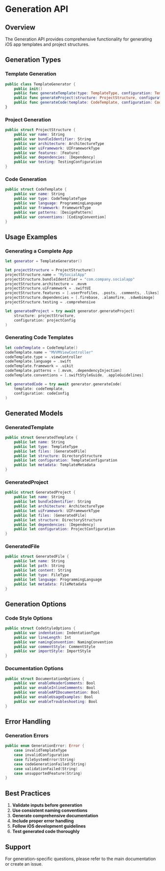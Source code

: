 # Generation API

## Overview

The Generation API provides comprehensive functionality for generating iOS app templates and project structures.

## Generation Types

### Template Generation

```swift
public class TemplateGenerator {
    public init()
    public func generateTemplate(type: TemplateType, configuration: TemplateConfiguration) async throws -> GeneratedTemplate
    public func generateProject(structure: ProjectStructure, configuration: ProjectConfiguration) async throws -> GeneratedProject
    public func generateCode(template: CodeTemplate, configuration: CodeConfiguration) async throws -> GeneratedCode
}
```

### Project Generation

```swift
public struct ProjectStructure {
    public var name: String
    public var bundleIdentifier: String
    public var architecture: ArchitectureType
    public var uiFramework: UIFrameworkType
    public var features: [Feature]
    public var dependencies: [Dependency]
    public var testing: TestingConfiguration
}
```

### Code Generation

```swift
public struct CodeTemplate {
    public var name: String
    public var type: CodeTemplateType
    public var language: ProgrammingLanguage
    public var framework: FrameworkType
    public var patterns: [DesignPattern]
    public var conventions: [CodingConvention]
}
```

## Usage Examples

### Generating a Complete App

```swift
let generator = TemplateGenerator()

let projectStructure = ProjectStructure()
projectStructure.name = "MySocialApp"
projectStructure.bundleIdentifier = "com.company.socialapp"
projectStructure.architecture = .mvvm
projectStructure.uiFramework = .swiftUI
projectStructure.features = [.userProfiles, .posts, .comments, .likes]
projectStructure.dependencies = [.firebase, .alamofire, .sdwebimage]
projectStructure.testing = .comprehensive

let generatedProject = try await generator.generateProject(
    structure: projectStructure,
    configuration: projectConfig
)
```

### Generating Code Templates

```swift
let codeTemplate = CodeTemplate()
codeTemplate.name = "MVVMViewController"
codeTemplate.type = .viewController
codeTemplate.language = .swift
codeTemplate.framework = .uikit
codeTemplate.patterns = [.mvvm, .dependencyInjection]
codeTemplate.conventions = [.swiftStyleGuide, .appleGuidelines]

let generatedCode = try await generator.generateCode(
    template: codeTemplate,
    configuration: codeConfig
)
```

## Generated Models

### GeneratedTemplate

```swift
public struct GeneratedTemplate {
    public let name: String
    public let type: TemplateType
    public let files: [GeneratedFile]
    public let structure: DirectoryStructure
    public let configuration: TemplateConfiguration
    public let metadata: TemplateMetadata
}
```

### GeneratedProject

```swift
public struct GeneratedProject {
    public let name: String
    public let bundleIdentifier: String
    public let architecture: ArchitectureType
    public let uiFramework: UIFrameworkType
    public let files: [GeneratedFile]
    public let structure: DirectoryStructure
    public let dependencies: [Dependency]
    public let configuration: ProjectConfiguration
}
```

### GeneratedFile

```swift
public struct GeneratedFile {
    public let name: String
    public let path: String
    public let content: String
    public let type: FileType
    public let language: ProgrammingLanguage
    public let metadata: FileMetadata
}
```

## Generation Options

### Code Style Options

```swift
public struct CodeStyleOptions {
    public var indentation: IndentationType
    public var lineLength: Int
    public var namingConvention: NamingConvention
    public var commentStyle: CommentStyle
    public var importStyle: ImportStyle
}
```

### Documentation Options

```swift
public struct DocumentationOptions {
    public var enableHeaderComments: Bool
    public var enableInlineComments: Bool
    public var enableAPIDocumentation: Bool
    public var enableUsageExamples: Bool
    public var enableTroubleshooting: Bool
}
```

## Error Handling

### Generation Errors

```swift
public enum GenerationError: Error {
    case invalidTemplateType
    case invalidConfiguration
    case fileSystemError(String)
    case codeGenerationFailed(String)
    case validationFailed(String)
    case unsupportedFeature(String)
}
```

## Best Practices

1. **Validate inputs before generation**
2. **Use consistent naming conventions**
3. **Generate comprehensive documentation**
4. **Include proper error handling**
5. **Follow iOS development guidelines**
6. **Test generated code thoroughly**

## Support

For generation-specific questions, please refer to the main documentation or create an issue.
